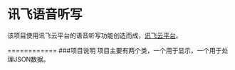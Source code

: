 讯飞语音听写
============
该项目使用讯飞云平台的语音听写功能创造而成，[讯飞云平台](http://open.voicecloud.cn/)。

============
###项目说明
项目主要有两个类，一个用于显示，一个用于处理JSON数据。


